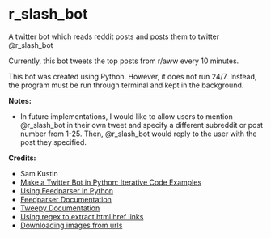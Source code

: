# r_slash_bot
A twitter bot which reads reddit posts and posts them to twitter @r_slash_bot

Currently, this bot tweets the top posts from r/aww every 10 minutes.

This bot was created using Python. However, it does not run 24/7.
Instead, the program must be run through terminal and kept in the background.

**Notes:**
* In future implementations, I would like to allow users to mention @r_slash_bot
in their own tweet and specify a different subreddit or post number from 1-25.
Then, @r_slash_bot would reply to the user with the post they specified.

**Credits:**
* Sam Kustin
* [Make a Twitter Bot in Python: Iterative Code Examples](https://jitp.commons.gc.cuny.edu/make-a-twitter-bot-in-python-iterative-code-examples/)
* [Using Feedparser in Python](http://www.pythonforbeginners.com/feedparser/using-feedparser-in-python)
* [Feedparser Documentation](https://pythonhosted.org/feedparser/)
* [Tweepy Documentation](http://docs.tweepy.org/en/v3.5.0/getting_started.html)
* [Using regex to extract html href links](http://stackoverflow.com/questions/499345/regular-expression-to-extract-url-from-an-html-link)
* [Downloading images from urls](http://stackoverflow.com/questions/31748444/how-to-update-twitter-status-with-image-using-image-url-in-tweepy)
